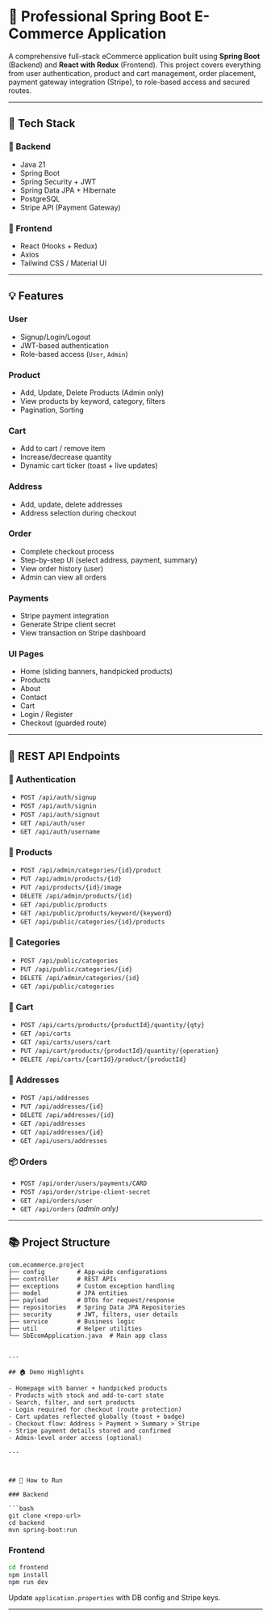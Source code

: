 # 💼 Professional Spring Boot E-Commerce Application

A comprehensive full-stack eCommerce application built using **Spring Boot** (Backend) and **React with Redux** (Frontend). This project covers everything from user authentication, product and cart management, order placement, payment gateway integration (Stripe), to role-based access and secured routes.

---

## 🔧 Tech Stack

### 🚀 Backend

* Java 21
* Spring Boot
* Spring Security + JWT
* Spring Data JPA + Hibernate
* PostgreSQL
* Stripe API (Payment Gateway)

### 📃 Frontend

* React (Hooks + Redux)
* Axios
* Tailwind CSS / Material UI

---

## 💡 Features

### User

* Signup/Login/Logout
* JWT-based authentication
* Role-based access (`User`, `Admin`)

### Product

* Add, Update, Delete Products (Admin only)
* View products by keyword, category, filters
* Pagination, Sorting

### Cart

* Add to cart / remove item
* Increase/decrease quantity
* Dynamic cart ticker (toast + live updates)

### Address

* Add, update, delete addresses
* Address selection during checkout

### Order

* Complete checkout process
* Step-by-step UI (select address, payment, summary)
* View order history (user)
* Admin can view all orders

### Payments

* Stripe payment integration
* Generate Stripe client secret
* View transaction on Stripe dashboard

### UI Pages

* Home (sliding banners, handpicked products)
* Products
* About
* Contact
* Cart
* Login / Register
* Checkout (guarded route)

---

## 📒 REST API Endpoints

### 🔐 Authentication

* `POST /api/auth/signup`
* `POST /api/auth/signin`
* `POST /api/auth/signout`
* `GET /api/auth/user`
* `GET /api/auth/username`

### 🌟 Products

* `POST /api/admin/categories/{id}/product`
* `PUT /api/admin/products/{id}`
* `PUT /api/products/{id}/image`
* `DELETE /api/admin/products/{id}`
* `GET /api/public/products`
* `GET /api/public/products/keyword/{keyword}`
* `GET /api/public/categories/{id}/products`

### 📂 Categories

* `POST /api/public/categories`
* `PUT /api/public/categories/{id}`
* `DELETE /api/admin/categories/{id}`
* `GET /api/public/categories`

### 🛒 Cart

* `POST /api/carts/products/{productId}/quantity/{qty}`
* `GET /api/carts`
* `GET /api/carts/users/cart`
* `PUT /api/cart/products/{productId}/quantity/{operation}`
* `DELETE /api/carts/{cartId}/product/{productId}`

### 🏡 Addresses

* `POST /api/addresses`
* `PUT /api/addresses/{id}`
* `DELETE /api/addresses/{id}`
* `GET /api/addresses`
* `GET /api/addresses/{id}`
* `GET /api/users/addresses`

### 📦 Orders

* `POST /api/order/users/payments/CARD`
* `POST /api/order/stripe-client-secret`
* `GET /api/orders/user`
* `GET /api/orders` *(admin only)*

---

## 📚 Project Structure

````
com.ecommerce.project
├── config         # App-wide configurations
├── controller     # REST APIs
├── exceptions     # Custom exception handling
├── model          # JPA entities
├── payload        # DTOs for request/response
├── repositories   # Spring Data JPA Repositories
├── security       # JWT, filters, user details
├── service        # Business logic
├── util           # Helper utilities
└── SbEcomApplication.java  # Main app class


---

## 🏠 Demo Highlights

- Homepage with banner + handpicked products
- Products with stock and add-to-cart state
- Search, filter, and sort products
- Login required for checkout (route protection)
- Cart updates reflected globally (toast + badge)
- Checkout flow: Address > Payment > Summary > Stripe
- Stripe payment details stored and confirmed
- Admin-level order access (optional)

---



## 📅 How to Run

### Backend

```bash
git clone <repo-url>
cd backend
mvn spring-boot:run
````

### Frontend

```bash
cd frontend
npm install
npm run dev
```

Update `application.properties` with DB config and Stripe keys.

---
